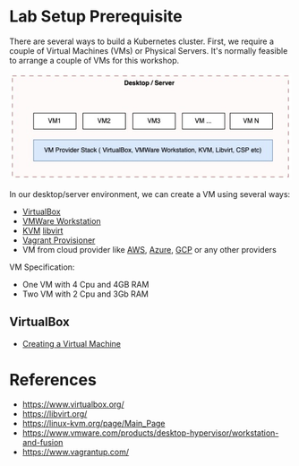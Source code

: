 # Lab Setup Prerequisite 

There are several ways to build a Kubernetes cluster. First, we require a couple of Virtual Machines (VMs) or Physical Servers. It's normally feasible to arrange a couple of VMs for this workshop. 

![](../../docs/images/vm-provider-stack.jpg)


In our desktop/server environment, we can create a VM using several ways:
- [VirtualBox](https://www.virtualbox.org/)
- [VMWare Workstation](https://www.vmware.com/products/desktop-hypervisor/workstation-and-fusion)
- [KVM](https://linux-kvm.org/page/Main_Page) [libvirt](https://libvirt.org/)
- [Vagrant Provisioner]()
- VM from cloud provider like [AWS](https://aws.amazon.com/ec2), [Azure](https://azure.microsoft.com/en-us/products/virtual-machines), [GCP](https://cloud.google.com/products/compute?hl=en) or any other providers



VM Specification:
- One VM with 4 Cpu and 4GB RAM
- Two VM with 2 Cpu and 3Gb RAM


## VirtualBox

- [Creating a Virtual Machine](https://www.virtualbox.org/manual/topics/Introduction.html#create-vm-wizard)







# References
- https://www.virtualbox.org/
- https://libvirt.org/
- https://linux-kvm.org/page/Main_Page
- https://www.vmware.com/products/desktop-hypervisor/workstation-and-fusion
- https://www.vagrantup.com/